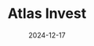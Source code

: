 ---  
layout: startup_page  
title: "Atlas Invest"  
id: "atlasinvest.co"  
permalink: "/atlasinvestatlasinvest.co12172024/"  
website: "https://www.atlas-invest.co/"  
funding_round: ""  
funding_amount: "$11M"  
investors: "The Garage, State of Mind Ventures, Anfield, Guy Gamzu"  
about: "Atlas Invest is a bridge loan company utilizing AI to streamline real estate financing. They connect real estate developers needing efficient financing with private and institutional investors seeking real estate debt investments. Their platform offers a faster, more efficient process compared to traditional methods, enhancing returns and reducing risk for all parties."  
markets: "Fintech, Real Estate"  
hq: "New York, New York, United States"  
founded_year: "2022"  
linkedin: "https://www.linkedin.com/company/atlas-invest-ai/"  
twitter: "https://twitter.com/AtlasInvestco"  
instagram: ""  
facebook: "https://www.facebook.com/61561707645608"  
crunchbase: "https://www.crunchbase.com/organization/atlas-invest"  
pitchbook: "https://pitchbook.com/profiles/company/541184-68"  

date_display: "17-Dec-2024"  
date: "2024-12-17"

# SEO Optimization  
meta_title: "Atlas Invest -  Funding ($11M)"  
meta_description: "Atlas Invest, Atlas Invest is a bridge loan company utilizing AI to streamline real estate financing. They connect real estate developers needing efficient financin..."  
meta_keywords: "Atlas Invest, Fintech, Real Estate,  funding"  
canonical_url: "https://startup.projectstartups.com/atlasinvestatlasinvest.co12172024/"  
---